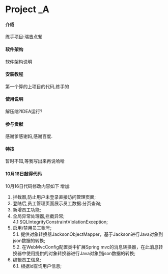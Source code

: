 # Project _A

#### 介绍
练手项目:瑞吉点餐

#### 软件架构
软件架构说明


#### 安装教程

第一个算的上项目的代码,练手的

#### 使用说明

解压缩?IDEA运行?

#### 参与贡献

感谢爹感谢妈,感谢百度.

#### 特技

暂时不知,等我写出来再说哈哈


#### 10月16日敲得代码

10月16日代码修改内容如下
增加:
1. 拦截器,防止用户未登录直接访问管理页面;
2. 登陆后,员工管理页面展示员工数据:分页查询;
3. 新增员工功能;
4. 全局异常处理器,拦截异常;  
 4.1 SQLIntegrityConstraintViolationException;
5. 启用/禁用员工账号;  
 5.1. 提供对象转换器JacksonObjectMapper，基于Jackson进行Java对象到json数据的转换;  
 5.2. 在WebMvcConfig配置类中扩展Spring mvc的消息转换器，在此消息转换器中使用提供的对象转换器进行Java对象到json数据的转换;  
6. 编辑员工信息;  
 6.1. 根据id查询用户信息;
